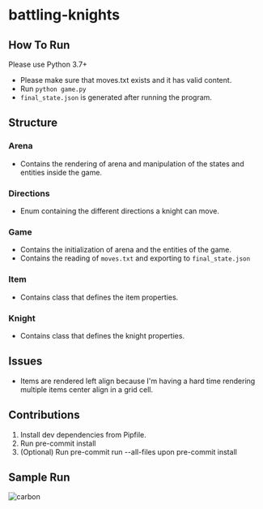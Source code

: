 # battling-knights

## How To Run
Please use Python 3.7+

* Please make sure that moves.txt exists and it has valid content.
* Run `python game.py`
* `final_state.json` is generated after running the program.

## Structure
### Arena
* Contains the rendering of arena and manipulation of the states and entities inside the game.
### Directions
* Enum containing the different directions a knight can move.
### Game
* Contains the initialization of arena and the entities of the game.
* Contains the reading of `moves.txt` and exporting to `final_state.json`
### Item
* Contains class that defines the item properties.
### Knight
* Contains class that defines the knight properties.

## Issues
* Items are rendered left align because I'm having a hard time rendering multiple items center align in a grid cell.

## Contributions
1. Install dev dependencies from Pipfile.
2. Run pre-commit install
3. (Optional) Run pre-commit run --all-files upon pre-commit install

## Sample Run
![carbon](https://user-images.githubusercontent.com/18252435/179399876-83900bf0-7c49-4279-a668-a83bcb7c62f6.png)
